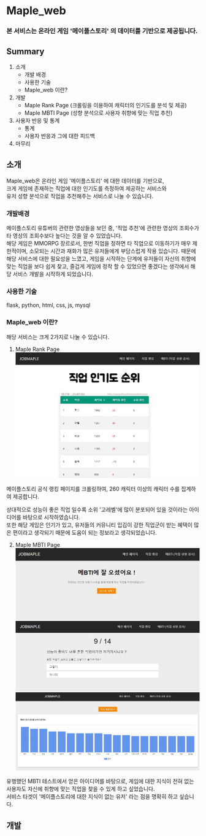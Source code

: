 # Maple_web    
### 본 서비스는 온라인 게임 '메이플스토리' 의 데이터를 기반으로 제공됩니다.    

## Summary

1. 소개
    - 개발 배경
    - 사용한 기술
    - Maple_web 이란?
2. 개발
    - Maple Rank Page (크롤링을 이용하여 캐릭터의 인기도를 분석 및 제공)
    - Maple MBTI Page (성향 분석으로 사용자 취향에 맞는 직업 추천)
3. 사용자 반응 및 통계
    - 통계
    - 사용자 반응과 그에 대한 피드백
4. 마무리


## 소개
Maple_web은 온라인 게임 '메이플스토리' 에 대한 데이터를 기반으로,     
크게 게임에 존재하는 직업에 대한 인기도를 측정하여 제공하는 서비스와     
유저 성향 분석으로 직업을 추천해주는 서비스로 나눌 수 있습니다.

### 개발배경
메이플스토리 유튜버의 관련한 영상들을 보던 중, '직업 추천'에 관련한 영상의 조회수가 타 영상의 조회수보다 높다는 것을 알 수 있었습니다.     
해당 게임은 MMORPG 장르로서, 한번 직업을 정하면 타 직업으로 이동하기가 매우 제한적이며, 소모되는 시간과 재화가 많은 유저들에게 부담스럽게 작용 있습니다. 때문에 해당 서비스에 대한 필요성을 느꼈고, 게임을 시작하는 단계에 유저들이 자신의 취향에 맞는 직업을 보다 쉽게 찾고, 즐겁게 게임에 정착 할 수 있었으면 좋겠다는 생각에서 해당 서비스 개발을 시작하게 되었습니다.

### 사용한 기술
flask, python, html, css, js, mysql

### Maple_web 이란?
해당 서비스는 크게 2가지로 나눌 수 있습니다.    

1. Maple Rank Page
![Rank_page_img](./docs/rank.jpg)

메이플스토리 공식 랭킹 페이지를 크롤링하여, 260 캐릭터 이상의 캐릭터 수를 집계하여 제공합니다.     
  
상대적으로 성능이 좋은 직업 일수록 소위 '고레벨'에 많이 분포되어 있을 것이라는 아이디어를 바탕으로 시작하였습니다.    
또한 해당 게임은 인기가 있고, 유저들의 커뮤니티 입김이 강한 직업군이 받는 혜택이 많은 편이라고 생각되기 때문에 도움이 되는 정보라고 생각되었습니다.


2. Maple MBTI Page
![Rank_page_img](./docs/mbti.jpg)
![Rank_page_img](./docs/mbti2.jpg)
![Rank_page_img](./docs/mbti4.jpg)

유행했던 MBTI 테스트에서 얻은 아이디어를 바탕으로, 게임에 대한 지식이 전혀 없는 사용자도 자신에 취향에 맞는 직업을 찾을 수 있게 하고 싶었습니다.    
서비스 타겟이 '메이플스토리에 대한 지식이 없는 유저' 라는 점을 명확히 하고 싶습니다.

## 개발
